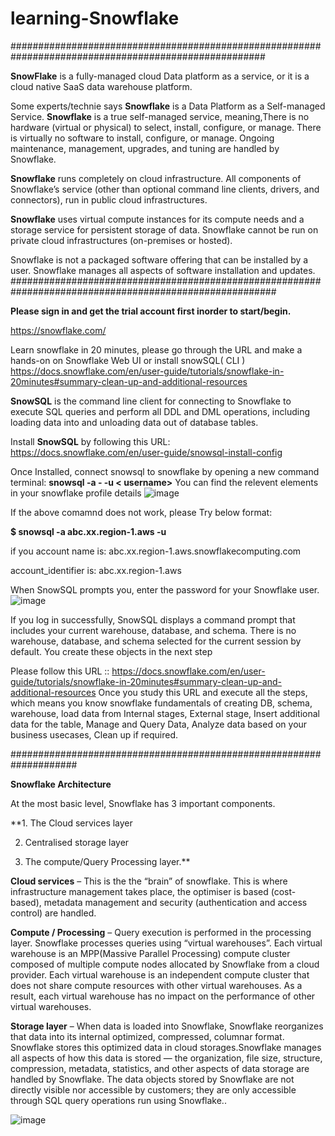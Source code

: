 # learning-Snowflake

######################################################################################################

**SnowFlake** is a fully-managed cloud Data platform as a service, or it is a cloud native SaaS data warehouse platform.

Some experts/technie says **Snowflake** is a Data Platform as a Self-managed Service.
**Snowflake** is a true self-managed service, meaning,There is no hardware (virtual or physical) to select, install, configure, or manage.
There is virtually no software to install, configure, or manage.
Ongoing maintenance, management, upgrades, and tuning are handled by Snowflake.

**Snowflake** runs completely on cloud infrastructure. All components of Snowflake’s service (other than optional command line clients, drivers, and connectors), run in public cloud infrastructures.

**Snowflake** uses virtual compute instances for its compute needs and a storage service for persistent storage of data. Snowflake cannot be run on private cloud infrastructures (on-premises or hosted).

Snowflake is not a packaged software offering that can be installed by a user. Snowflake manages all aspects of software installation and updates.
########################################################################################################

**Please sign in and get the trial account first inorder to start/begin.**

https://snowflake.com/

Learn snowflake in 20 minutes, please go through the URL and make a hands-on on Snowflake Web UI or install snowSQL( CLI )
https://docs.snowflake.com/en/user-guide/tutorials/snowflake-in-20minutes#summary-clean-up-and-additional-resources

**SnowSQL** is the command line client for connecting to Snowflake to execute SQL queries and perform all DDL and DML operations, 
including loading data into and unloading data out of database tables.

Install **SnowSQL** by following this URL: https://docs.snowflake.com/en/user-guide/snowsql-install-config

Once Installed, connect snowsql to snowflake by opening a new command terminal:
**snowsql -a <orgname>-<account name> -u < username>**
You can find the relevent elements in your snowflake profile details
![image](https://github.com/sushantasen/learning-Snowflake/assets/89632159/e97d88bc-6d26-43c3-bb95-5fa78b0c7fd8)

If the above comamnd does not work, please Try below format:

**$ snowsql -a abc.xx.region-1.aws -u**  

if you account name is: abc.xx.region-1.aws.snowflakecomputing.com

account_identifier is: abc.xx.region-1.aws

When SnowSQL prompts you, enter the password for your Snowflake user.
![image](https://github.com/sushantasen/learning-Snowflake/assets/89632159/3c50c692-a378-43f1-8685-732a09e24427)

If you log in successfully, SnowSQL displays a command prompt that includes your current warehouse, database, and schema.
There is no warehouse, database, and schema selected for the current session by default. You create these objects in the next step

Please follow this URL :: https://docs.snowflake.com/en/user-guide/tutorials/snowflake-in-20minutes#summary-clean-up-and-additional-resources
Once you study this URL and execute all the steps, which means you know snowflake fundamentals of creating DB, schema, warehouse, load data from Internal stages, External stage, Insert additional data for the table, Manage and Query Data, Analyze data based on your business usecases, Clean up if required.

####################################################################

**Snowflake Architecture**

At the most basic level, Snowflake has 3 important components. 

**1. The Cloud services layer

2. Centralised storage layer 

3. The compute/Query Processing layer.**

**Cloud services** – This is the the “brain” of snowflake. This is where infrastructure management takes place, the optimiser is based (cost-based), metadata management and security (authentication and access control) are handled.

**Compute / Processing** – Query execution is performed in the processing layer. Snowflake processes queries using “virtual warehouses”. Each virtual warehouse is an MPP(Massive Parallel Processing) compute cluster composed of multiple compute nodes allocated by Snowflake from a cloud provider.
Each virtual warehouse is an independent compute cluster that does not share compute resources with other virtual warehouses. As a result, each virtual warehouse has no impact on the performance of other virtual warehouses.

**Storage layer** – When data is loaded into Snowflake, Snowflake reorganizes that data into its internal optimized, compressed, columnar format. Snowflake stores this optimized data in cloud storages.Snowflake manages all aspects of how this data is stored — the organization, file size, structure, compression, metadata, statistics, and other aspects of data storage are handled by Snowflake. The data objects stored by Snowflake are not directly visible nor accessible by customers; they are only accessible through SQL query operations run using Snowflake..

![image](https://github.com/sushantasen/learning-Snowflake/assets/89632159/a2e8a6c7-3892-4ed3-94d3-bb6f4c28d43a)




